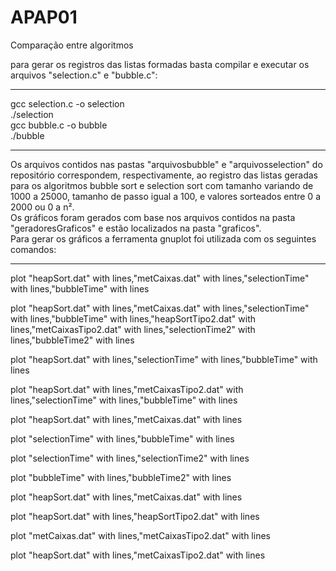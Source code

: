 # APAP01
Comparação entre algoritmos  

para gerar os registros das listas formadas basta compilar e executar os arquivos "selection.c" e "bubble.c": 

-----------------------------

gcc selection.c -o selection  
./selection  
gcc bubble.c -o bubble  
./bubble  

-----------------------------

Os arquivos contidos nas pastas "arquivosbubble" e "arquivosselection" do repositório correspondem, respectivamente, ao registro das listas geradas para os algoritmos bubble sort e selection sort com tamanho variando de 1000 a 25000, tamanho de passo igual a 100, e valores sorteados entre 0 a 2000 ou 0 a n².  
Os gráficos foram gerados com base nos arquivos contidos na pasta "geradoresGraficos" e estão localizados na pasta "graficos".  
Para gerar os gráficos a ferramenta gnuplot foi utilizada com os seguintes comandos:  

-----------------------------

plot "heapSort.dat" with lines,"metCaixas.dat" with lines,"selectionTime" with lines,"bubbleTime" with lines  

plot "heapSort.dat" with lines,"metCaixas.dat" with lines,"selectionTime" with lines,"bubbleTime" with 
lines,"heapSortTipo2.dat" with lines,"metCaixasTipo2.dat" with lines,"selectionTime2" with lines,"bubbleTime2" with lines

plot "heapSort.dat" with lines,"selectionTime" with lines,"bubbleTime" with lines  

plot "heapSort.dat" with lines,"metCaixasTipo2.dat" with lines,"selectionTime" with lines,"bubbleTime" with lines

plot "heapSort.dat" with lines,"metCaixas.dat" with lines   

plot "selectionTime" with lines,"bubbleTime" with lines  

plot "selectionTime" with lines,"selectionTime2" with lines

plot "bubbleTime" with lines,"bubbleTime2" with lines

plot "heapSort.dat" with lines,"metCaixas.dat" with lines

plot "heapSort.dat" with lines,"heapSortTipo2.dat" with lines

plot "metCaixas.dat" with lines,"metCaixasTipo2.dat" with lines

plot "heapSort.dat" with lines,"metCaixasTipo2.dat" with lines

